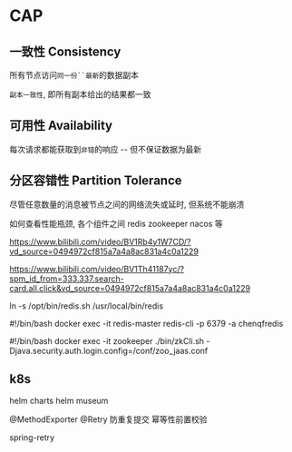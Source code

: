 # CAP

## 一致性 Consistency

所有节点访问`同一份``最新`的数据副本

`副本一致性`, 即所有副本给出的结果都一致

## 可用性 Availability

每次请求都能获取到`非错`的响应 -- 但不保证数据为最新

## 分区容错性 Partition Tolerance

尽管任意数量的消息被节点之间的网络流失或延时, 但系统不能崩溃




如何查看性能瓶颈, 各个组件之间 redis zookeeper nacos 等


https://www.bilibili.com/video/BV1Rb4y1W7CD/?vd_source=0494972cf815a7a4a8ac831a4c0a1229

https://www.bilibili.com/video/BV1Th41187yc/?spm_id_from=333.337.search-card.all.click&vd_source=0494972cf815a7a4a8ac831a4c0a1229





ln -s /opt/bin/redis.sh /usr/local/bin/redis

#!/bin/bash
docker exec -it redis-master redis-cli -p 6379 -a chenqfredis


#!/bin/bash
docker exec -it zookeeper ./bin/zkCli.sh -Djava.security.auth.login.config=/conf/zoo_jaas.conf

## k8s

helm charts
helm museum

@MethodExporter
@Retry
防重复提交
幂等性前置校验

spring-retry
